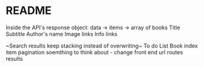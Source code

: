 # README
Inside the API's response object:
data -> items -> array of books
Title
Subtitle
Author's name
Image links
Info links

~Search results keep stacking instead of overwriting~
To do List
Book index item
pagination
soemthing to think about - change front end url routes results